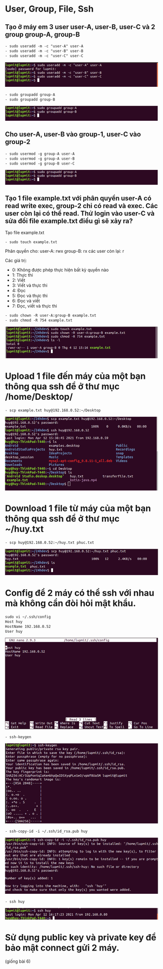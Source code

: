 # User, Group, File, Ssh
## Tạo ở máy em 3 user user-A, user-B, user-C và 2 group group-A, group-B
```
- sudo useradd -m -c "user-A" user-A
- sudo useradd -m -c "user-B" user-B
- sudo useradd -m -c "user-C" user-C
```
![](./images/useradd.png)
```
- sudo groupadd group-A
- sudo groupadd group-B
```
![](./images/groupadd.png)

## Cho user-A, user-B vào group-1, user-C vào group-2
```
- sudo usermod -g group-A user-A
- sudo usermod -g group-A user-B
- sudo usermod -g group-B user-C
```
![](./images/groupadd.png)

## Tạo 1 file example.txt với phân quyền user-A có  read write exec, group-2 chỉ có read và exec. Các user còn lại có thể read.  Thử login vào user-C và sửa đổi file example.txt điều gì sẽ xảy ra?

Tạo file example.txt
```
- sudo touch example.txt
```
Phân quyền cho:
user-A: rwx
group-B: rx
các user còn lại: r

Các giá trị:
- 0: Không được phép thực hiện bất kỳ quyền nào
- 1: Thực thi
- 2: Viết
- 3: Viết và thực thi
- 4: Đọc
- 5: Đọc và thực thi
- 6: Đọc và viết
- 7: Đọc, viết và thực thi
```
- sudo chown -R user-A:group-B example.txt
- sudo chmod -R 754 example.txt
```
![](./images/permission.png)

# Upload 1 file đến máy của một bạn thông qua ssh để ở thư mục /home/Desktop/

```
- scp example.txt huy@192.168.0.52:~/Desktop
```
![](./images/ssh-upload.png)

# Download 1 file từ máy của một bạn thông qua ssh để ở thư mục ~/huy.txt

```
- scp huy@192.168.0.52:~/huy.txt phuc.txt
```
![](./images/ssh-download.png)

# Config để 2 máy có thể ssh với nhau mà không cần đòi hỏi mật khẩu.

```
sudo vi ~/.ssh/config
Host huy
HostName 192.168.0.52
User huy
```
![](./images/ssh-config.png)

```
- ssh-keygen
```
![](./images/ssh-keygen.png)
```
- ssh-copy-id -i ~/.ssh/id_rsa.pub huy
```
![](./images/ssh-key.png)
```
- ssh huy
```
![](./images/ssh-nopass.png)

# Sử dụng public key và private key để bảo mật connect gửi 2 máy. 
(giống bài 6)